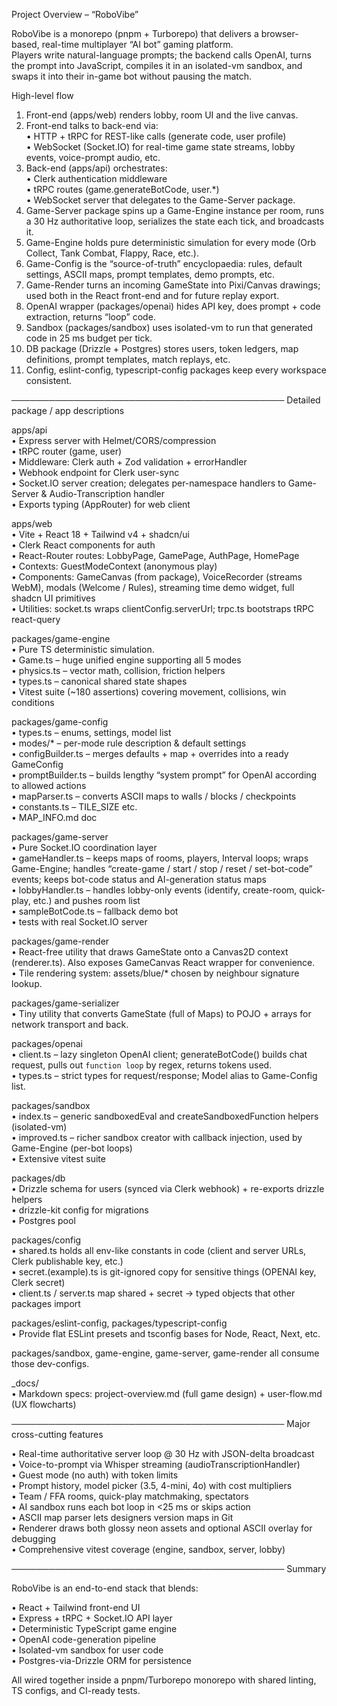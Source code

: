 Project Overview – “RoboVibe”  

RoboVibe is a monorepo (pnpm + Turborepo) that delivers a browser-based, real-time multiplayer “AI bot” gaming platform.  
Players write natural-language prompts; the backend calls OpenAI, turns the prompt into JavaScript, compiles it in an isolated-vm sandbox, and swaps it into their in-game bot without pausing the match.

High-level flow  
1. Front-end (apps/web) renders lobby, room UI and the live canvas.  
2. Front-end talks to back-end via:  
   • HTTP + tRPC for REST-like calls (generate code, user profile)  
   • WebSocket (Socket.IO) for real-time game state streams, lobby events, voice-prompt audio, etc.  
3. Back-end (apps/api) orchestrates:  
   • Clerk authentication middleware  
   • tRPC routes (game.generateBotCode, user.*)  
   • WebSocket server that delegates to the Game-Server package.  
4. Game-Server package spins up a Game-Engine instance per room, runs a 30 Hz authoritative loop, serializes the state each tick, and broadcasts it.  
5. Game-Engine holds pure deterministic simulation for every mode (Orb Collect, Tank Combat, Flappy, Race, etc.).  
6. Game-Config is the “source-of-truth” encyclopaedia: rules, default settings, ASCII maps, prompt templates, demo prompts, etc.  
7. Game-Render turns an incoming GameState into Pixi/Canvas drawings; used both in the React front-end and for future replay export.  
8. OpenAI wrapper (packages/openai) hides API key, does prompt + code extraction, returns “loop” code.  
9. Sandbox (packages/sandbox) uses isolated-vm to run that generated code in 25 ms budget per tick.  
10. DB package (Drizzle + Postgres) stores users, token ledgers, map definitions, prompt templates, match replays, etc.  
11. Config, eslint-config, typescript-config packages keep every workspace consistent.

────────────────────────────────────────────
Detailed package / app descriptions

apps/api  
• Express server with Helmet/CORS/compression  
• tRPC router (game, user)  
• Middleware: Clerk auth + Zod validation + errorHandler  
• Webhook endpoint for Clerk user-sync  
• Socket.IO server creation; delegates per-namespace handlers to Game-Server & Audio-Transcription handler  
• Exports typing (AppRouter) for web client

apps/web  
• Vite + React 18 + Tailwind v4 + shadcn/ui  
• Clerk React components for auth  
• React-Router routes: LobbyPage, GamePage, AuthPage, HomePage  
• Contexts: GuestModeContext (anonymous play)  
• Components: GameCanvas (from package), VoiceRecorder (streams WebM), modals (Welcome / Rules), streaming time demo widget, full shadcn UI primitives  
• Utilities: socket.ts wraps clientConfig.serverUrl; trpc.ts bootstraps tRPC react-query

packages/game-engine  
• Pure TS deterministic simulation.  
• Game.ts – huge unified engine supporting all 5 modes  
• physics.ts – vector math, collision, friction helpers  
• types.ts – canonical shared state shapes  
• Vitest suite (~180 assertions) covering movement, collisions, win conditions

packages/game-config  
• types.ts – enums, settings, model list  
• modes/* – per-mode rule description & default settings  
• configBuilder.ts – merges defaults + map + overrides into a ready GameConfig  
• promptBuilder.ts – builds lengthy “system prompt” for OpenAI according to allowed actions  
• mapParser.ts – converts ASCII maps to walls / blocks / checkpoints  
• constants.ts – TILE_SIZE etc.  
• MAP_INFO.md doc

packages/game-server  
• Pure Socket.IO coordination layer  
• gameHandler.ts – keeps maps of rooms, players, Interval loops; wraps Game-Engine; handles “create-game / start / stop / reset / set-bot-code” events; keeps bot-code status and AI-generation status maps  
• lobbyHandler.ts – handles lobby-only events (identify, create-room, quick-play, etc.) and pushes room list  
• sampleBotCode.ts – fallback demo bot  
• tests with real Socket.IO server

packages/game-render  
• React-free utility that draws GameState onto a Canvas2D context (renderer.ts). Also exposes GameCanvas React wrapper for convenience.  
• Tile rendering system: assets/blue/* chosen by neighbour signature lookup.  

packages/game-serializer  
• Tiny utility that converts GameState (full of Maps) to POJO + arrays for network transport and back.

packages/openai  
• client.ts – lazy singleton OpenAI client; generateBotCode() builds chat request, pulls out `function loop` by regex, returns tokens used.  
• types.ts – strict types for request/response; Model alias to Game-Config list.

packages/sandbox  
• index.ts – generic sandboxedEval and createSandboxedFunction helpers (isolated-vm)  
• improved.ts – richer sandbox creator with callback injection, used by Game-Engine (per-bot loops)  
• Extensive vitest suite

packages/db  
• Drizzle schema for users (synced via Clerk webhook) + re-exports drizzle helpers  
• drizzle-kit config for migrations  
• Postgres pool

packages/config  
• shared.ts holds all env-like constants in code (client and server URLs, Clerk publishable key, etc.)  
• secret.(example).ts is git-ignored copy for sensitive things (OPENAI key, Clerk secret)  
• client.ts / server.ts map shared + secret → typed objects that other packages import

packages/eslint-config, packages/typescript-config  
• Provide flat ESLint presets and tsconfig bases for Node, React, Next, etc.

packages/sandbox, game-engine, game-server, game-render all consume those dev-configs.

_docs/  
• Markdown specs: project-overview.md (full game design) + user-flow.md (UX flowcharts)

────────────────────────────────────────────
Major cross-cutting features

• Real-time authoritative server loop @ 30 Hz with JSON-delta broadcast  
• Voice-to-prompt via Whisper streaming (audioTranscriptionHandler)  
• Guest mode (no auth) with token limits  
• Prompt history, model picker (3.5, 4-mini, 4o) with cost multipliers  
• Team / FFA rooms, quick-play matchmaking, spectators  
• AI sandbox runs each bot loop in <25 ms or skips action  
• ASCII map parser lets designers version maps in Git  
• Renderer draws both glossy neon assets and optional ASCII overlay for debugging  
• Comprehensive vitest coverage (engine, sandbox, server, lobby)  

────────────────────────────────────────────
Summary

RoboVibe is an end-to-end stack that blends:

• React + Tailwind front-end UI  
• Express + tRPC + Socket.IO API layer  
• Deterministic TypeScript game engine  
• OpenAI code-generation pipeline  
• Isolated-vm sandbox for user code  
• Postgres-via-Drizzle ORM for persistence  

All wired together inside a pnpm/Turborepo monorepo with shared linting, TS configs, and CI-ready tests.
